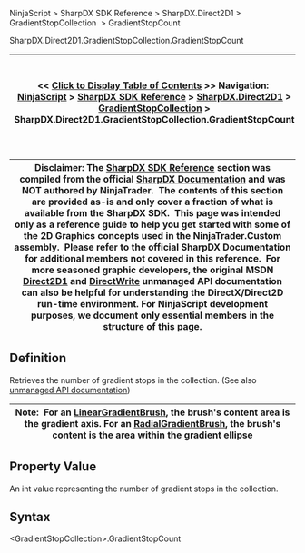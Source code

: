 ﻿
NinjaScript \> SharpDX SDK Reference \> SharpDX.Direct2D1 \> GradientStopCollection  \> GradientStopCount

SharpDX.Direct2D1\.GradientStopCollection.GradientStopCount

| \<\< [Click to Display Table of Contents](sharpdx_direct2d1_gradientstopcollection_gradientstopcount.md) \>\> **Navigation:**     [NinjaScript](ninjascript-1.md) \> [SharpDX SDK Reference](sharpdx_sdk_reference-1.md) \> [SharpDX.Direct2D1](sharpdx_direct2d1-1.md) \> [GradientStopCollection](sharpdx_direct2d1_gradientstopcollection-1.md) \> SharpDX.Direct2D1\.GradientStopCollection.GradientStopCount | [Previous page](sharpdx_direct2d1_gradientstopcollection_extendmode-1.md) [Return to chapter overview](sharpdx_direct2d1_gradientstopcollection-1.md) [Next page](sharpdx_direct2d1_lineargradientbrush-1.md) |
| --- | --- |

| Disclaimer: The [SharpDX SDK Reference](sharpdx_sdk_reference-1.md) section was compiled from the official [SharpDX Documentation](http://sharpdx.org/) and was NOT authored by NinjaTrader.  The contents of this section are provided as\-is and only cover a fraction of what is available from the SharpDX SDK.  This page was intended only as a reference guide to help you get started with some of the 2D Graphics concepts used in the NinjaTrader.Custom assembly.  Please refer to the official SharpDX Documentation for additional members not covered in this reference.  For more seasoned graphic developers, the original MSDN [Direct2D1](https://msdn.microsoft.com/en-us/library/windows/desktop/dd370990.aspx) and [DirectWrite](https://msdn.microsoft.com/en-us/library/windows/desktop/dd368038.aspx) unmanaged API documentation can also be helpful for understanding the DirectX/Direct2D run\-time environment. For NinjaScript development purposes, we document only essential members in the structure of this page. |
| --- |

## Definition
Retrieves the number of gradient stops in the collection.
(See also [unmanaged API documentation](http://msdn.microsoft.com/en-us/library/dd371454.aspx))
 

| Note:  For an [LinearGradientBrush](sharpdx_direct2d1_lineargradientbrush-1.md), the brush's content area is the gradient axis. For an [RadialGradientBrush](sharpdx_direct2d1_radialgradientbrush-1.md), the brush's content is the area within the gradient ellipse |
| --- |

## Property Value
An int value representing the number of gradient stops in the collection.
 
## Syntax
\<GradientStopCollection\>.GradientStopCount

